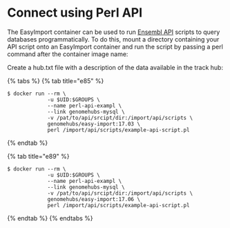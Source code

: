 # Connect using Perl API

The EasyImport container can be used to run [Ensembl API](http://www.ensembl.org/info/docs/api/index.html) scripts to query databases programmatically. To do this, mount a directory containing your API script onto an EasyImport container and run the script by passing a perl command after the container image name:

Create a hub.txt file with a description of the data available in the track hub:

{% tabs %}
{% tab title="e85" %}
```text
$ docker run --rm \
             -u $UID:$GROUPS \
             --name perl-api-exampl \
             --link genomehubs-mysql \
             -v /pat/to/api/srcipt/dir:/import/api/scripts \
             genomehubs/easy-import:17.03 \
             perl /import/api/scripts/example-api-script.pl
```
{% endtab %}

{% tab title="e89" %}
```text
$ docker run --rm \
             -u $UID:$GROUPS \
             --name perl-api-exampl \
             --link genomehubs-mysql \
             -v /pat/to/api/srcipt/dir:/import/api/scripts \
             genomehubs/easy-import:17.06 \
             perl /import/api/scripts/example-api-script.pl
```
{% endtab %}
{% endtabs %}

